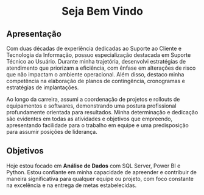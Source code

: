 <h1 align="center"> Seja Bem Vindo </h1>

## Apresentação

  Com duas décadas de experiência dedicadas ao Suporte ao Cliente e Tecnologia da Informação, possuo especialização destacada em Suporte Técnico ao Usuário.
Durante minha trajetória, desenvolvi estratégias de atendimento que priorizam a eficiência, com ênfase em alterações de risco que não impactam o ambiente operacional. Além disso, destaco minha competência na elaboração de planos de contingência, cronogramas e estratégias de implantações.

  Ao longo da carreira, assumi a coordenação de projetos e rollouts de equipamentos e softwares, demonstrando uma postura profissional profundamente orientada para resultados. Minha determinação e dedicação são evidentes em todas as atividades e objetivos que empreendo, apresentando facilidade para o trabalho em equipe e uma predisposição para assumir posições de liderança.

## Objetivos

  Hoje estou focado em <strong>Análise de Dados</strong> com SQL Server, Power BI e Python.  Estou confiante em minha capacidade de apreender e contribuir de maneira significativa para qualquer equipe ou projeto, com foco constante na excelência e na entrega de metas estabelecidas.

<!--<h2 align="center"> Databases </h2>
<p align="center">
  <a href="https://skillicons.dev">
    <img src="https://skillicons.dev/icons?i=git,kubernetes,docker,vim" />
  </a>
</p>

## Databases

![MicrosoftSQLServer](https://img.shields.io/badge/Microsoft%20SQL%20Server-CC2927?style=for-the-badge&logo=microsoft%20sql%20server&logoColor=white)
![MySQL](https://img.shields.io/badge/mysql-%2300f.svg?style=for-the-badge&logo=mysql&logoColor=white)
![Postgres](https://img.shields.io/badge/postgres-%23316192.svg?style=for-the-badge&logo=postgresql&logoColor=white)


<h2 align="center"> Outros </h2>
<p align="center">
  <a href="https://skillicons.dev">
    <img src="https://skillicons.dev/icons?i=git,kubernetes,docker,vim" />
  </a>
</p>


## Linguagem
![Python](https://img.shields.io/badge/python-3670A0?style=for-the-badge&logo=python&logoColor=ffdd54)




<!--
**amjota/amjota** is a ✨ _special_ ✨ repository because its `README.md` (this file) appears on your GitHub profile.

Here are some ideas to get you started:

- 🔭 I’m currently working on ...
- 🌱 I’m currently learning ...
- 👯 I’m looking to collaborate on ...
- 🤔 I’m looking for help with ...
- 💬 Ask me about ...
- 📫 How to reach me: ...
- 😄 Pronouns: ...
- ⚡ Fun fact: ...
-->




<!--## Repositórios importantes
[![Readme Card](https://github-readme-stats.vercel.app/api/pin/?username=amjota&repo=amjota/SQLQuery&theme=radical)](https://github.com/anuraghazra/github-readme-stats)

![Anurag's GitHub stats](https://github-readme-stats.vercel.app/api?username=amjota&show_icons=true&theme=radical) ![Top Langs](https://github-readme-stats.vercel.app/api/top-langs/?username=amjota&layout=compact&theme=radical)-->


